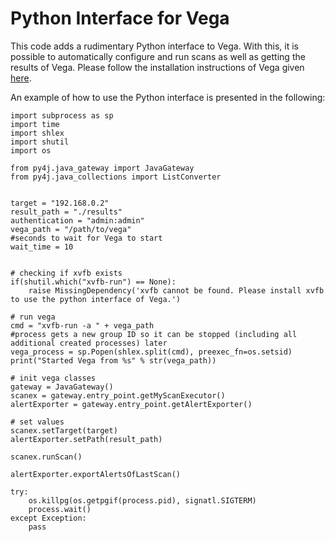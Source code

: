 # Python Interface for Vega

This code adds a rudimentary Python interface to Vega. With this, it is possible to automatically configure and run scans as well as getting the results of Vega. Please follow the installation instructions of Vega given [here](https://github.com/subgraph/Vega).

An example of how to use the Python interface is presented in the following:


```
import subprocess as sp
import time
import shlex
import shutil
import os

from py4j.java_gateway import JavaGateway
from py4j.java_collections import ListConverter


target = "192.168.0.2"
result_path = "./results"
authentication = "admin:admin"
vega_path = "/path/to/vega"
#seconds to wait for Vega to start
wait_time = 10


# checking if xvfb exists
if(shutil.which("xvfb-run") == None):
	raise MissingDependency('xvfb cannot be found. Please install xvfb to use the python interface of Vega.')

# run vega
cmd = "xvfb-run -a " + vega_path
#process gets a new group ID so it can be stopped (including all additional created processes) later
vega_process = sp.Popen(shlex.split(cmd), preexec_fn=os.setsid)
print("Started Vega from %s" % str(vega_path))

# init vega classes
gateway = JavaGateway()
scanex = gateway.entry_point.getMyScanExecutor()
alertExporter = gateway.entry_point.getAlertExporter()

# set values
scanex.setTarget(target)
alertExporter.setPath(result_path)

scanex.runScan()

alertExporter.exportAlertsOfLastScan()

try:
	os.killpg(os.getpgif(process.pid), signatl.SIGTERM)
	process.wait()
except Exception:
	pass
```
